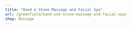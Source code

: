 ```yaml
---
title: "Hand & Stone Massage and Facial Spa"
url: /greenfield/hand-und-stone-massage-and-facial-spa/
shop: Massage
---
```

